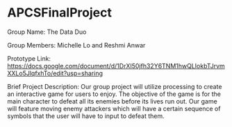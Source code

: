# APCSFinalProject

Group Name: The Data Duo

Group Members: Michelle Lo and Reshmi Anwar

Prototype Link: https://docs.google.com/document/d/1DrXI50jfh32Y6TNM1hwQLIokbTJrvmXXLo5JlqfxhTo/edit?usp=sharing

Brief Project Description:
Our group project will utilize processing to create an interactive game for users to enjoy. The objective of the game is for the main character to defeat all its enemies before its lives run out. Our game will feature moving enemy attackers which will have a certain sequence of symbols that the user will have to input to defeat them.
